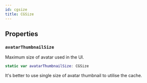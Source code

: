 ```yaml
---
id: cgsize 
title: CGSize
--- 
```


## Properties

### `avatarThumbnailSize`

Maximum size of avatar used in the UI.

``` swift
static var avatarThumbnailSize: CGSize 
```

It's better to use single size of avatar thumbnail to utilise the cache.
